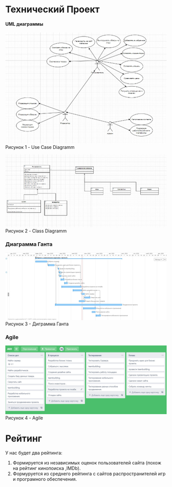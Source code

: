 # Технический Проект

#### UML диаграммы

![Диаграмма Use Case](/Diag/Use_Case.jpg)
Рисунок 1 - Use Case Diagramm

![Диаграмма классов](/Diag/Class.jpg)
Рисунок 2 - Class Diagramm
### Диаграмма Ганта
![Диаграма Ганта](/Diag/Gant.jpg)
Рисунок 3 - Диграмма Ганта

### Agile
![Agile](/Diag/Agile.jpg)
Рисунок 4 - Agile

# Рейтинг
У нас будет два рейтинга:
1. Формируется из независимых оценок пользователей сайта (похож на рейтинг кинопоиска ,IMDb).
2. Формуруется из среднего рейтинга с сайтов распространителей игр и програмного обеспечения.